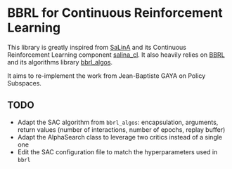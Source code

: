 # BBRL for Continuous Reinforcement Learning

This library is greatly inspired from [SaLinA](https://github.com/facebookresearch/salina) and its Continuous Reinforcement Learning component [salina_cl](https://github.com/facebookresearch/salina/tree/main/salina_cl). It also heavily relies on [BBRL](https://github.com/osigaud/bbrl) and its algorithms library [bbrl_algos](https://github.com/osigaud/bbrl_algos).

It aims to re-implement the work from Jean-Baptiste GAYA on Policy Subspaces.


## TODO

- Adapt the SAC algorithm from `bbrl_algos`: encapsulation, arguments, return values (number of interactions, number of epochs, replay buffer)
- Adapt the AlphaSearch class to leverage two critics instead of a single one
- Edit the SAC configuration file to match the hyperparameters used in `bbrl`
